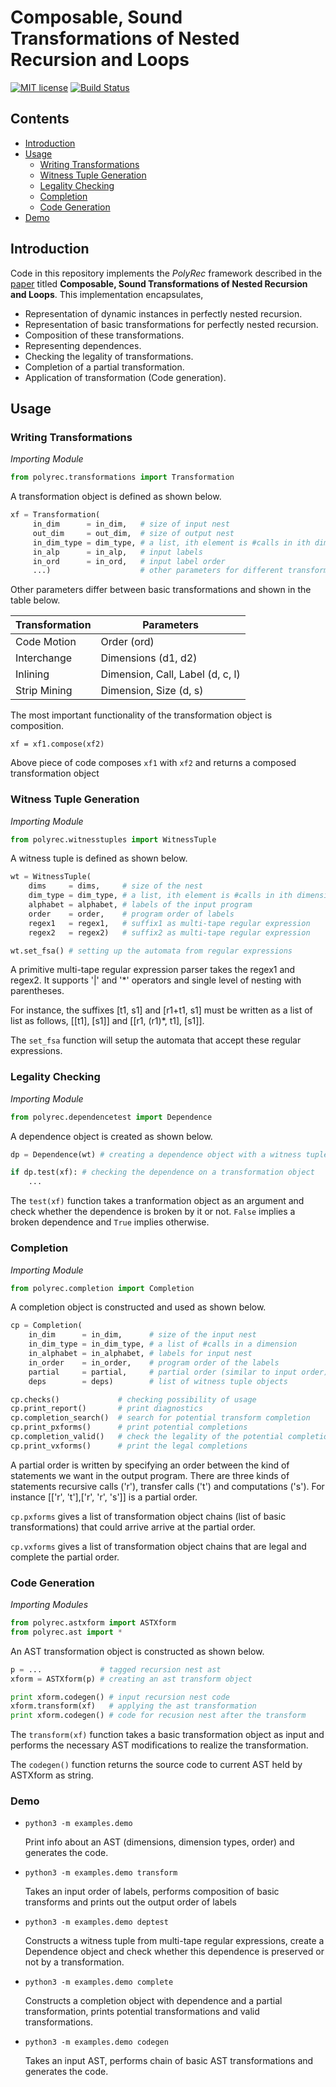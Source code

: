 # Composable, Sound Transformations of Nested Recursion and Loops

[![MIT license](http://img.shields.io/badge/license-MIT-blue.svg)](http://opensource.org/licenses/MIT)
[![Build Status](https://travis-ci.org/kirshanthans/polyrec.svg?branch=master)](https://travis-ci.org/kirshanthans/polyrec)

## Contents
* [Introduction](#introduction)
* [Usage](#usage)
    * [Writing Transformations](#writing-transformations)
    * [Witness Tuple Generation](#witness-tuple-generation)
    * [Legality Checking](#legality-checking)
    * [Completion](#completion)
    * [Code Generation](#code-generation)
* [Demo](#demo)

## Introduction

Code in this repository implements the *PolyRec* framework described in the [paper](10.1145/3314221.3314592) titled **Composable, Sound Transformations of Nested Recursion and Loops**. This implementation encapsulates,

* Representation of dynamic instances in perfectly nested recursion.
* Representation of basic transformations for perfectly nested recursion.
* Composition of these transformations.
* Representing dependences.
* Checking the legality of transformations.
* Completion of a partial transformation.
* Application of transformation (Code generation).

## Usage

### Writing Transformations
*Importing Module*
```python
from polyrec.transformations import Transformation
```
A transformation object is defined as shown below.
```python
xf = Transformation(
     in_dim      = in_dim,   # size of input nest
     out_dim     = out_dim,  # size of output nest
     in_dim_type = dim_type, # a list, ith element is #calls in ith dimension
     in_alp      = in_alp,   # input labels
     in_ord      = in_ord,   # input label order
     ...)                    # other parameters for different transformations
```

Other parameters differ between basic transformations and shown in the table below.

| Transformation | Parameters |
| --- | --- |
| Code Motion | Order (ord) |
| Interchange | Dimensions (d1, d2) |
| Inlining | Dimension, Call, Label (d, c, l) |
| Strip Mining | Dimension, Size (d, s) |

The most important functionality of the transformation object is composition.

``xf = xf1.compose(xf2)``

Above piece of code composes ``xf1`` with ``xf2`` and returns a composed transformation object

### Witness Tuple Generation
*Importing Module*
```python
from polyrec.witnesstuples import WitnessTuple
```
A witness tuple is defined as shown below.
```python
wt = WitnessTuple(
    dims     = dims,     # size of the nest
    dim_type = dim_type, # a list, ith element is #calls in ith dimension
    alphabet = alphabet, # labels of the input program
    order    = order,    # program order of labels
    regex1   = regex1,   # suffix1 as multi-tape regular expression
    regex2   = regex2)   # suffix2 as multi-tape regular expression

wt.set_fsa() # setting up the automata from regular expressions
```
A primitive multi-tape regular expression parser takes the regex1 and regex2. It supports '|' and '*' operators and single level of nesting with parentheses.

For instance, the suffixes [t1, s1] and [r1+t1, s1] must be written as a list of list as follows, [[t1], [s1]] and [[r1, (r1)*, t1], [s1]].

The ``set_fsa`` function will setup the automata that accept these regular expressions.

### Legality Checking 
*Importing Module*
```python
from polyrec.dependencetest import Dependence 
```
A dependence object is created as shown below.
```python
dp = Dependence(wt) # creating a dependence object with a witness tuple

if dp.test(xf): # checking the dependence on a transformation object
    ...
```
The ``test(xf)`` function takes a tranformation object as an argument and check whether the dependence is broken by it or not. ``False`` implies a broken dependence and ``True`` implies otherwise.

### Completion
*Importing Module*
```python
from polyrec.completion import Completion 
```
A completion object is constructed and used as shown below.
```python
cp = Completion(
    in_dim      = in_dim,      # size of the input nest
    in_dim_type = in_dim_type, # a list of #calls in a dimension
    in_alphabet = in_alphabet, # labels for input nest
    in_order    = in_order,    # program order of the labels
    partial     = partial,     # partial order (similar to input order)
    deps        = deps)        # list of witness tuple objects

cp.checks()             # checking possibility of usage
cp.print_report()       # print diagnostics
cp.completion_search()  # search for potential transform completion
cp.print_pxforms()      # print potential completions
cp.completion_valid()   # check the legality of the potential completions
cp.print_vxforms()      # print the legal completions 
```
A partial order is written by specifying an order between the kind of statements we want in the output program.
There are three kinds of statements recursive calls ('r'), transfer calls ('t') and computations ('s').
For instance [['r', 't'],['r', 'r', 's']] is a partial order.

``cp.pxforms`` gives a list of transformation object chains (list of basic transformations) that could arrive arrive at the partial order.

``cp.vxforms`` gives a list of transformation object chains that are legal and complete the partial order.

### Code Generation
*Importing Modules*
```python
from polyrec.astxform import ASTXform
from polyrec.ast import *
```
An AST transformation object is constructed as shown below.
```python
p = ...             # tagged recursion nest ast
xform = ASTXform(p) # creating an ast transform object

print xform.codegen() # input recursion nest code
xform.transform(xf)   # applying the ast transformation
print xform.codegen() # code for recusion nest after the transform
```
The ``transform(xf)`` function takes a basic transformation object as input and performs the necessary AST modifications to realize the transformation.

The ``codegen()`` function returns the source code to current AST held by ASTXform as string.

### Demo
* ``python3 -m examples.demo``

    Print info about an AST (dimensions, dimension types, order) and generates the code. 

* ``python3 -m examples.demo transform``

    Takes an input order of labels, performs composition of basic transforms and prints out the output order of labels

* ``python3 -m examples.demo deptest``
    
    Constructs a witness tuple from multi-tape regular expressions, create a Dependence object and check whether this dependence is preserved or not by a transformation. 

* ``python3 -m examples.demo complete``

    Constructs a completion object with dependence and a partial transformation, prints potential transformations and valid transformations.

* ``python3 -m examples.demo codegen``

    Takes an input AST, performs chain of basic AST transformations and generates the code.

